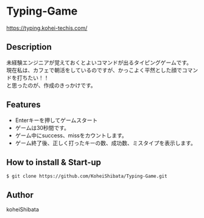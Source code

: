 # Typing-Game
https://typing.kohei-techis.com/

## Description
未経験エンジニアが覚えておくとよいコマンドが出るタイピングゲームです。<br>
現在私は、カフェで朝活をしているのですが、かっこよく平然とした顔でコマンドを打ちたい！！<br>
と思ったのが、作成のきっかけです。<br>

## Features
- Enterキーを押してゲームスタート
- ゲームは30秒間です。
- ゲーム中にsuccess、missをカウントします。
- ゲーム終了後、正しく打ったキーの数、成功数、ミスタイプを表示します。


## How to install & Start-up
```
$ git clone https://github.com/KoheiShibata/Typing-Game.git
```

## Author
koheiShibata
